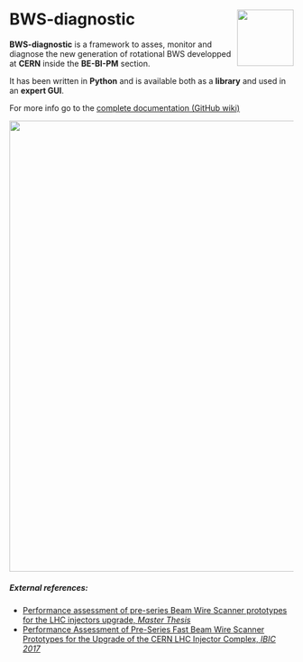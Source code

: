 # BWS-diagnostic<img src="images/cern_logo_2.jpg" width="100" align=right>

**BWS-diagnostic** is a framework to asses, monitor and diagnose the new generation of rotational BWS developped at **CERN** inside the **BE-BI-PM** section.

It has been written in **Python** and is available both as a **library** and used in an **expert GUI**.

For more info go to the [complete documentation (GitHub wiki)](https://github.com/LionelGarcia/BWS-diagnostic/wiki)



<img src="images/BWS_application_illustration.jpg" width="800" align=center>

##### External references:
- [Performance assessment of pre-series Beam Wire Scanner prototypes for the LHC injectors upgrade, *Master Thesis*](https://cds.cern.ch/record/2305977/files/CERN-THESIS-2017-320.pdf)
- [Performance Assessment of Pre-Series Fast Beam Wire Scanner Prototypes for the Upgrade of the CERN LHC Injector Complex, *IBIC 2017*](http://accelconf.web.cern.ch/AccelConf/ibic2017/papers/wepcc03.pdf)









